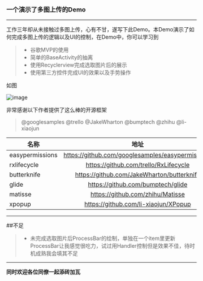 ### 一个演示了多图上传的Demo
--------------
工作三年却从未接触过多图上传，心有不甘，遂写下此Demo。本Demo演示了如何完成多图上传的逻辑以及UI的控制，在Demo中，你可以学习到

> * 谷歌MVP的使用
> * 简单的BaseActivity的抽离
> * 使用Recyclerview完成选取图片后的展示
> * 使用第三方控件完成UI的效果以及手势操作

如图

![image](https://github.com/957919019/UploadPic/blob/master/111.gif)

非常感谢以下作者提供了这么棒的开源框架
> @googlesamples
> @trello
> @JakeWharton
> @bumptech
> @zhihu 
> @li-xiaojun

名称|地址
--|:--:
easypermissions | https://github.com/googlesamples/easypermissions
rxlifecycle | https://github.com/trello/RxLifecycle
butterknife | https://github.com/JakeWharton/butterknife
glide | https://github.com/bumptech/glide
matisse | https://github.com/zhihu/Matisse
xpopup | https://github.com/li-xiaojun/XPopup
------

##不足
> * 未完成选取图片后ProcessBar的绘制，单独在一个item里更新ProcessBar让我感觉很吃力，试过用Handler控制但是效果不佳，待时机成熟我会填其不足

------
**同时欢迎各位同僚一起添砖加瓦**
